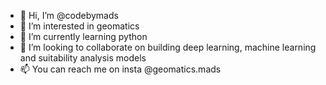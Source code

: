 - 👋 Hi, I’m @codebymads
- 👀 I’m interested in geomatics
- 🌱 I’m currently learning python
- 💞️ I’m looking to collaborate on building deep learning, machine learning and suitability analysis models
- 📫 You can reach me on insta @geomatics.mads

<!---
codebymads/codebymads is a ✨ special ✨ repository because its `README.md` (this file) appears on your GitHub profile.
You can click the Preview link to take a look at your changes.
--->
